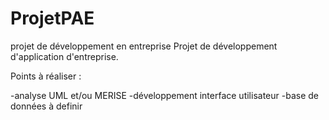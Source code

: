 # ProjetPAE
projet de développement en entreprise
Projet de développement d'application d'entreprise.

Points à réaliser :

-analyse UML et/ou MERISE
-développement interface utilisateur
-base de données à definir
